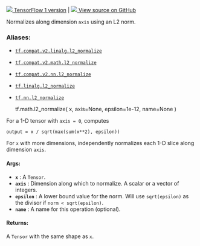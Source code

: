 [ ![](https://tensorflow.google.cn/images/tf_logo_32px.png) TensorFlow 1
version](/versions/r1.15/api_docs/python/tf/math/l2_normalize) |  [
![](https://tensorflow.google.cn/images/GitHub-Mark-32px.png) View source on
GitHub
](https://github.com/tensorflow/tensorflow/blob/r2.0/tensorflow/python/ops/nn_impl.py#L627-L653)  
  
  
Normalizes along dimension `axis` using an L2 norm.

### Aliases:

  * [`tf.compat.v2.linalg.l2_normalize`](/api_docs/python/tf/math/l2_normalize)
  * [`tf.compat.v2.math.l2_normalize`](/api_docs/python/tf/math/l2_normalize)
  * [`tf.compat.v2.nn.l2_normalize`](/api_docs/python/tf/math/l2_normalize)
  * [`tf.linalg.l2_normalize`](/api_docs/python/tf/math/l2_normalize)
  * [`tf.nn.l2_normalize`](/api_docs/python/tf/math/l2_normalize)

    
    
    tf.math.l2_normalize(
        x,
        axis=None,
        epsilon=1e-12,
        name=None
    )
    

For a 1-D tensor with `axis = 0`, computes

    
    
    output = x / sqrt(max(sum(x**2), epsilon))
    

For `x` with more dimensions, independently normalizes each 1-D slice along
dimension `axis`.

#### Args:

  * **`x`** : A `Tensor`.
  * **`axis`** : Dimension along which to normalize. A scalar or a vector of integers.
  * **`epsilon`** : A lower bound value for the norm. Will use `sqrt(epsilon)` as the divisor if `norm < sqrt(epsilon)`.
  * **`name`** : A name for this operation (optional).

#### Returns:

A `Tensor` with the same shape as `x`.

